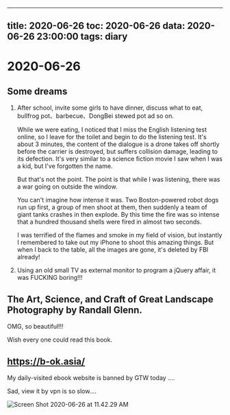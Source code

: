 
---
title: 2020-06-26
toc: 2020-06-26
data: 2020-06-26 23:00:00
tags: diary
---


# 2020-06-26

## Some dreams

1. After school, invite some girls to have dinner, discuss what to eat, bullfrog pot、barbecue、DongBei stewed pot ad so on.

   While we were eating, I noticed that I miss the English listening test online, so I leave for the toilet and begin to do the listening test. It's about 3 minutes, the content of the dialogue is a drone takes off shortly before the carrier is destroyed, but suffers collision damage, leading to its defection. It's very similar to a science fiction movie I saw when I was a kid, but I've forgotten the name. 

   But that's not the point. The point is that while I was listening, there was a war going on outside the window.

   You can't imagine how intense it was. Two Boston-powered robot dogs run up first, a group of men shoot at them, then suddenly a team of giant tanks crashes in then explode. By this time the fire was so intense that a hundred thousand shells were fired in almost two seconds. 

   I was terrified of the flames and smoke in my field of vision, but instantly I remembered to take out my iPhone to shoot this amazing things. But when I back to the table, all the images are gone, it's deleted by FBI already!

2. Using an old small TV as external monitor to program a jQuery affair, it was FUCKING boring!!!

## The Art, Science, and Craft of Great Landscape Photography by Randall Glenn.

OMG, so beautiful!!!

Wish every one could read this book.

## https://b-ok.asia/

My daily-visited ebook website is banned by GTW today ....

Sad, view it by vpn is so slow....

![Screen Shot 2020-06-26 at 11.42.29 AM](https://tva1.sinaimg.cn/large/007S8ZIlgy1gg5jkiq5bmj30hm02u74r.jpg)

